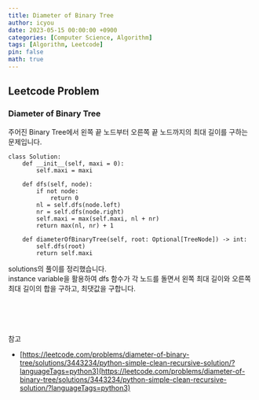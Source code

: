 ```yaml
---
title: Diameter of Binary Tree
author: icyou
date: 2023-05-15 00:00:00 +0900
categories: [Computer Science, Algorithm]
tags: [Algorithm, Leetcode]
pin: false
math: true
---
```


## Leetcode Problem

### Diameter of Binary Tree
주어진 Binary Tree에서 왼쪽 끝 노드부터 오른쪽 끝 노드까지의 최대 길이를 구하는 문제입니다.

```
class Solution:
    def __init__(self, maxi = 0):
        self.maxi = maxi

    def dfs(self, node):
        if not node:
            return 0
        nl = self.dfs(node.left)
        nr = self.dfs(node.right)
        self.maxi = max(self.maxi, nl + nr)
        return max(nl, nr) + 1
        
    def diameterOfBinaryTree(self, root: Optional[TreeNode]) -> int:
        self.dfs(root)
        return self.maxi
```
solutions의 풀이를 정리했습니다.  
instance variable을 활용하여 dfs 함수가 각 노드를 돌면서 왼쪽 최대 길이와 오른쪽 최대 길이의 합을 구하고, 최댓값을 구합니다.


<br/><br/><br/><br/>
참고 
- [https://leetcode.com/problems/diameter-of-binary-tree/solutions/3443234/python-simple-clean-recursive-solution/?languageTags=python3](https://leetcode.com/problems/diameter-of-binary-tree/solutions/3443234/python-simple-clean-recursive-solution/?languageTags=python3)